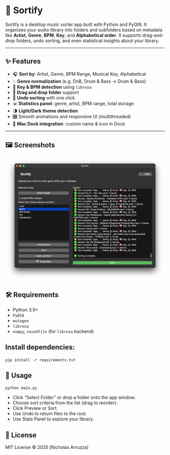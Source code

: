 # 🎵 Sortify

Sortify is a desktop music sorter app built with Python and PyQt6. It organizes your audio library into folders and subfolders based on metadata like **Artist**, **Genre**, **BPM**, **Key**, and **Alphabetical order**. It supports drag-and-drop folders, undo sorting, and even statistical insights about your library.

---

## ✨ Features

- 🎧 **Sort by**: Artist, Genre, BPM Range, Musical Key, Alphabetical
- 💡 **Genre normalization** (e.g. DnB, Drum & Bass → Drum & Bass)
- 🧠 **Key & BPM detection** using `librosa`
- 📂 **Drag and drop folder** support
- 🔄 **Undo sorting** with one click
- 📊 **Statistics panel**: genre, artist, BPM range, total storage
- 🌗 **Light/Dark theme detection**
- 🎛️ Smooth animations and responsive UI (multithreaded)
- 🍏 **Mac Dock integration**: custom name & icon in Dock

---

## 🖼️ Screenshots

![](Assets/using_sortify1.png)

## 🛠 Requirements

- Python 3.9+
- `PyQt6`
- `mutagen`
- `librosa`
- `numpy`, `soundfile` (for `librosa` backend)

## Install dependencies:
`pip install -r requirements.txt`

## 🚀 Usage
`python main.py`

- Click “Select Folder” or drop a folder onto the app window.
- Choose sort criteria from the list (drag to reorder).
- Click Preview or Sort.
- Use Undo to return files to the root.
- Use Stats Panel to explore your library.

## 📝 License
MIT License © 2025 [Nicholas Arruzza]
